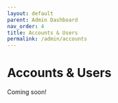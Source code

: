 ```yaml
---
layout: default
parent: Admin Dashboard
nav_order: 4
title: Accounts & Users
permalink: /admin/accounts
---
```


# Accounts & Users

Coming soon!
